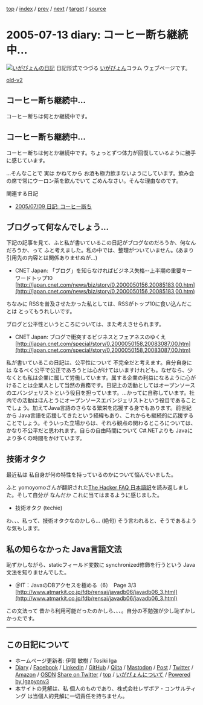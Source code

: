 [top](../index.html) 
 / [index](index.html) 
 / [prev](ig050712.html) 
 / [next](ig050714.html) 
 / [target](https://www.igapyon.jp/igapyon/diary/2005/ig050713.html) 
 / [source](https://github.com/igapyon/diary/blob/master/2005/ig050713.src.md) 

2005-07-13 diary: コーヒー断ち継続中…
=====================================================================================================
[![いがぴょんの日記](https://www.igapyon.jp/igapyon/diary/images/iga200306s.jpg "いがぴょん")](https://www.igapyon.jp/igapyon/diary/memo/memoigapyon.html) 日記形式でつづる [いがぴょん](https://www.igapyon.jp/igapyon/diary/memo/memoigapyon.html)コラム ウェブページです。

[old-v2](ig050713-orig.html)

## コーヒー断ち継続中…

コーヒー断ちは何とか継続中です。


## コーヒー断ち継続中…

コーヒー断ちは何とか継続中です。ちょっとずつ体力が回復しているように勝手に感じています。

…そんなことで 実は かねてから お酒も極力飲まないようにしています。飲み会の席で常にウーロン茶を飲んでいて ごめんなさい。そんな理由なのです。

関連する日記

* [2005/07/09 日記: コーヒー断ち](ig050709.html)

## ブログって何なんでしょう…

下記の記事を見て、ふと私が書いているこの日記がブログなのだろうか、何なんだろうか、って ふと考えました。私の中では、整理がついていません。(あまり引用先の内容とは関係ありませぬが…)

* CNET Japan: 「ブログ」を知らなければビジネス失格--上半期の重要キーワードトップ10
  [http://japan.cnet.com/news/biz/story/0,2000050156,20085183,00.htm](http://japan.cnet.com/news/biz/story/0,2000050156,20085183,00.htm)

ちなみに RSSを普及させたかった私としては、RSSがトップ10に食い込んだことは とってもうれしいです。

ブログと公平性というところについては、また考えさせられます。

* CNET Japan: ブログで衝突するビジネスとフェアネスのゆくえ
  [http://japan.cnet.com/special/story/0,2000050158,20083087,00.htm](http://japan.cnet.com/special/story/0,2000050158,20083087,00.htm)

私が書いているこの日記は、公平性について 不完全だと考えます。自分自身には なるべく公平で公正であろうとは心がけてはいますけれども。なぜなら、少なくとも私は企業に属して労働しています。属する企業の利益になるように心がけることは企業人として当然の責務です。日記上の活動としてはオープンソースのエバンジェリストという役目を担っています。…かってに自称しています。社内での活動はほんとうにオープンソースエバンジェリストという役目であることでしょう。加えてJava言語のさらなる繁栄を応援する身でもあります。前世紀から Java言語を応援してきたという経緯もあり、これからも継続的に応援することでしょう。そういった立場からは、それら観点の関わるところについては、かなり不公平だと思われます。自らの自由時間について C#.NETよりも Javaにより多くの時間をかけています。

## 技術オタク

最近私は 私自身が何の特性を持っているのかについて悩んでいました。

ふと yomoyomoさんが翻訳された[The Hacker FAQ 日本語訳](http://www.yamdas.org/column/technique/hackerj.html)を読み返しました。そして自分が なんだか これに当てはまるように感じました。

* 技術オタク (techie)

わ、、、私って、技術オタクなのかしら… (絶句) そう言われると、そうであるような気もします。

## 私の知らなかった Java言語文法

恥ずかしながら、staticフィールド変数に synchronized修飾を行うという Java文法を知りませんでした。

* ＠IT：JavaのDBアクセスを極める（6）　Page 3/3
  [http://www.atmarkit.co.jp/fdb/rensai/javadb06/javadb06_3.html](http://www.atmarkit.co.jp/fdb/rensai/javadb06/javadb06_3.html)

この文法って 昔から利用可能だったのかしら、、、。自分の不勉強が少し恥ずかしかったです。


----------------------------------------------------------------------------------------------------

## この日記について

* ホームページ更新者: 伊賀 敏樹 / Tosiki Iga
* [Diary](https://www.igapyon.jp/igapyon/diary/) / [Facebook](https://www.facebook.com/igapyon) / [LinkedIn](https://www.linkedin.com/in/toshikiiga) / [GitHub](https://github.com/igapyon) / [Qiita](https://qiita.com/igapyon) / [Mastodon](https://social.vivaldi.net/@igapyon) / [Post](https://post.news/igapyon) / [Twitter](https://twitter.com/ToshikiIga) / [Amazon](https://www.amazon.co.jp/%E4%BC%8A%E8%B3%80-%E6%95%8F%E6%A8%B9/e/B004LTQWCQ) / [OSDN](https://ja.osdn.net/users/iga/)
[Share on Twitter](https://twitter.com/intent/tweet?hashtags=igapyon%2Cdiary%2C%E3%81%84%E3%81%8C%E3%81%B4%E3%82%87%E3%82%93&text=%E3%82%B3%E3%83%BC%E3%83%92%E3%83%BC%E6%96%AD%E3%81%A1%E7%B6%99%E7%B6%9A%E4%B8%AD%E2%80%A6&url=https%3A%2F%2Fwww.igapyon.jp%2Figapyon%2Fdiary%2F2005%2Fig050713.html) / [top](../index.html) / [いがぴょんについて](https://www.igapyon.jp/igapyon/diary/memo/memoigapyon.html) / [Powered by Igapyonv3](https://github.com/igapyon/igapyonv3)
* 本サイトの見解は、私 個人のものであり、株式会社レザボア・コンサルティング は当個人的見解に一切責任を持ちません。 
